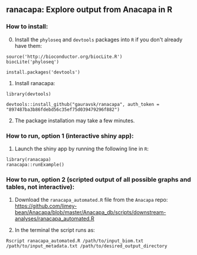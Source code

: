 ## ranacapa: Explore output from Anacapa in R

### How to install:


0. Install the `phyloseq` and `devtools` packages into `R` if you don't already have them:  
  ```
  source('http://bioconductor.org/biocLite.R')
  biocLite('phyloseq')
  
  install.packages('devtools')
  ```

1. Install ranacapa:
```
library(devtools)

devtools::install_github("gauravsk/ranacapa", auth_token = "897487ba3b86fdebd56c35ef75d039479296f882")
```

2. The package installation may take a few minutes.


### How to run, option 1 (interactive shiny app):
1. Launch the shiny app by running the following line in `R`:

```
library(ranacapa)
ranacapa::runExample()
```

### How to run, option 2 (scripted output of all possible graphs and tables, not interactive):
1. Download the `ranacapa_automated.R` file from the `Anacapa` repo: https://github.com/limey-bean/Anacapa/blob/master/Anacapa_db/scripts/downstream-analyses/ranacapa_automated.R

2. In the terminal the script runs as:

```
Rscript ranacapa_automated.R /path/to/input_biom.txt /path/to/input_metadata.txt /path/to/desired_output_directory
```
